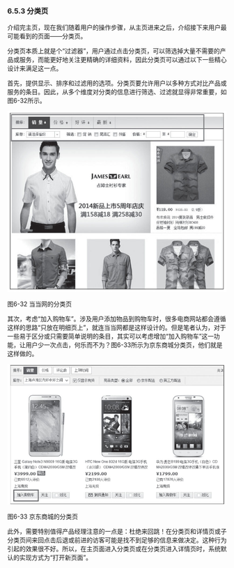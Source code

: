 ### 6.5.3 分类页

介绍完主页，现在我们随着用户的操作步骤，从主页进来之后，介绍接下来用户最可能看到的页面——分类页。

分类页本质上就是个“过滤器”，用户通过点击分类页，可以筛选掉大量不需要的产品或服务，而能更好地关注更精确的详细资料，因此分类页可以通过以下一些精心设计来满足这一点。

首先，提供显示、排序和过滤用的选项。分类页要允许用户以多种方式对比产品或服务的条目。因此，从多个维度对分类的信息进行筛选、过滤就显得非常重要，如图6-32所示。

![](images/image01512_jpeg)

图6-32 当当网的分类页

其次，考虑“加入购物车”。涉及用户添加物品到购物车时，很多电商网站都会遵循这样的思路“只放在明细页上”，就连当当网都是这样设计的。但是笔者认为，对于一些易于区分或只需要简单说明的条目，其实可以考虑增加“加入购物车”这一功能，让用户少一次点击，何乐而不为？图6-33所示为京东商城分类页，他们就是这样做的。

![](images/image01513_jpeg)

图6-33 京东商城的分类页

此外，需要特别值得产品经理注意的一点是：杜绝来回跳！在分类页和详情页或子分类页间来回点击后退或前进的访客可能是找不到足够的信息来做决定。这种行为引起的效果很不好。所以，在主页面进入分类页或在分类页进入详情页时，系统默认的实现方式为“打开新页面”。
